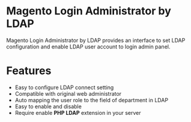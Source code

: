 # Magento Login Administrator by LDAP  

Magento Login Administrator by LDAP provides an interface to set LDAP configuration and enable LDAP user account to login admin panel.

# Features
* Easy to configure LDAP connect setting  
* Compatible with original web administrator  
* Auto mapping the user role to the field of department in LDAP  
* Easy to enable and disable  
* Require enable **PHP LDAP** extension in your server  
